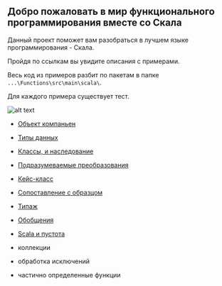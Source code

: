 ## Добро пожаловать в мир функционального программирования вместе со Скала

Данный проект поможет вам разобраться в лучшем языке программирования - Скала.

Пройдя по ссылкам вы увидите описания с примерами. 

Весь код из примеров разбит по пакетам в папке `...\Functions\src\main\scala\`.
 
Для каждого примера существует тест.

![alt text](http://www.scala-lang.org/resources/img/scalasphere.png "SCALA")


* [Объект компаньен](https://github.com/steklopod/Functions/blob/master/src/main/resources/companion.md)

* [Типы данных](https://github.com/steklopod/Functions/blob/master/src/main/resources/Scala_data_types.md)

* [Классы, и наследование](https://github.com/steklopod/Functions/blob/master/src/main/resources/classes.md)

* [Подразумеваемые преобразования](https://github.com/steklopod/Functions/blob/master/src/main/resources/implicit.md.md)

* [Кейс-класс](https://github.com/steklopod/Functions/blob/master/src/main/resources/case_class.md)

* [Сопоставление с образцом](https://github.com/steklopod/Functions/blob/master/src/main/resources/pattern_matching.md) 

* [Типаж](https://github.com/steklopod/Functions/blob/master/src/main/resources/traits.md)

* [Обобщения](https://github.com/steklopod/Functions/blob/master/src/main/resources/genericity.md)

* [Scala и пустота](https://github.com/steklopod/Functions/blob/master/src/main/resources/unit_nothing_null.md)

* коллекции

* обработка исключений

* частично определенные функции





